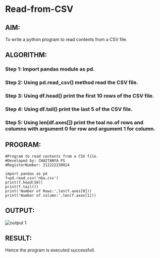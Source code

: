 # Read-from-CSV

## AIM: 
To write a python program to read contents from a CSV file. 
## ALGORITHM:
### Step 1: Import pandas module as pd.
### Step 2: Using pd.read_csv() method read the CSV file.
### Step 3: Using df.head() print the first 10 rows of the CSV file.
### Step 4: Using df.tail() print the last 5 of the CSV file.
### Step 5: Using len(df.axes[]) print the toal no.of rows and columns with argument 0 for row and argument 1 for column.

## PROGRAM:
```
#Program to read contents from a CSV file.
#Developed by: CHAITANYA PS 
#RegisterNumber: 212222230024
```
```
import pandas as pd
f=pd.read_csv('nba.csv')
print(f.head(10))
print(f.tail())
print('Number of Rows:',len(f.axes[0]))
print('Number of column:',len(f.axex[1]))
```
## OUTPUT:
![output 1](https://github.com/deepikasrinivasans/Read-from-CSV/assets/119393935/123bdb38-0da1-441f-af04-ed41d23c6a67)
## RESULT:
Hence the program is executed successfull.
